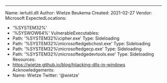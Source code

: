 ---
Name: iertutil.dll
Author: Wietze Beukema
Created: 2021-02-27
Vendor: Microsoft
ExpectedLocations:
- '%SYSTEM32%'
- '%SYSWOW64%'
VulnerableExecutables:
- Path: '%SYSTEM32%\cipher.exe'
  Type: Sideloading
- Path: '%SYSTEM32%\microsoftedgebchost.exe'
  Type: Sideloading
- Path: '%SYSTEM32%\microsoftedgecp.exe'
  Type: Sideloading
- Path: '%SYSTEM32%\microsoftedgedevtools.exe'
  Type: Sideloading
Resources:
- https://wietze.github.io/blog/hijacking-dlls-in-windows
Acknowledgements:
- Name: Wietze
  Twitter: '@wietze'
